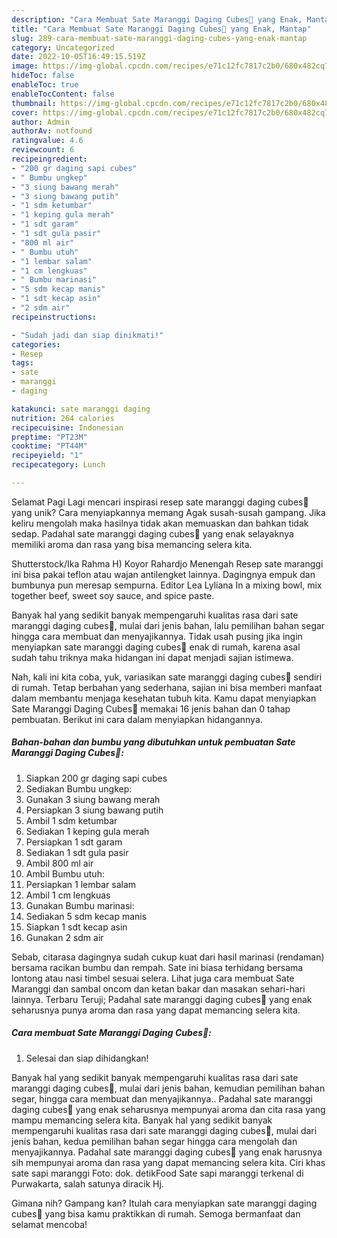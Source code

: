 ```yaml
---
description: "Cara Membuat Sate Maranggi Daging Cubes🍢 yang Enak, Mantap"
title: "Cara Membuat Sate Maranggi Daging Cubes🍢 yang Enak, Mantap"
slug: 289-cara-membuat-sate-maranggi-daging-cubes-yang-enak-mantap
category: Uncategorized
date: 2022-10-05T16:49:15.519Z
image: https://img-global.cpcdn.com/recipes/e71c12fc7817c2b0/680x482cq70/sate-maranggi-daging-cubes-foto-resep-utama.jpg
hideToc: false
enableToc: true
enableTocContent: false
thumbnail: https://img-global.cpcdn.com/recipes/e71c12fc7817c2b0/680x482cq70/sate-maranggi-daging-cubes-foto-resep-utama.jpg
cover: https://img-global.cpcdn.com/recipes/e71c12fc7817c2b0/680x482cq70/sate-maranggi-daging-cubes-foto-resep-utama.jpg
author: Admin
authorAv: notfound
ratingvalue: 4.6
reviewcount: 6
recipeingredient:
- "200 gr daging sapi cubes"
- " Bumbu ungkep"
- "3 siung bawang merah"
- "3 siung bawang putih"
- "1 sdm ketumbar"
- "1 keping gula merah"
- "1 sdt garam"
- "1 sdt gula pasir"
- "800 ml air"
- " Bumbu utuh"
- "1 lembar salam"
- "1 cm lengkuas"
- " Bumbu marinasi"
- "5 sdm kecap manis"
- "1 sdt kecap asin"
- "2 sdm air"
recipeinstructions:

- "Sudah jadi dan siap dinikmati!"
categories:
- Resep
tags:
- sate
- maranggi
- daging

katakunci: sate maranggi daging 
nutrition: 264 calories
recipecuisine: Indonesian
preptime: "PT23M"
cooktime: "PT44M"
recipeyield: "1"
recipecategory: Lunch

---
```



Selamat Pagi Lagi mencari inspirasi resep sate maranggi daging cubes🍢 yang unik? Cara menyiapkannya memang Agak susah-susah gampang. Jika keliru mengolah maka hasilnya tidak akan memuaskan dan bahkan tidak sedap. Padahal sate maranggi daging cubes🍢 yang enak selayaknya memiliki aroma dan rasa yang bisa memancing selera kita.


Shutterstock/Ika Rahma H) Koyor Rahardjo Menengah Resep sate maranggi ini bisa pakai teflon atau wajan antilengket lainnya. Dagingnya empuk dan bumbunya pun meresap sempurna. Editor Lea Lyliana In a mixing bowl, mix together beef, sweet soy sauce, and spice paste.

Banyak hal yang sedikit banyak mempengaruhi kualitas rasa dari sate maranggi daging cubes🍢, mulai dari jenis bahan, lalu pemilihan bahan segar hingga cara membuat dan menyajikannya. Tidak usah pusing jika ingin menyiapkan sate maranggi daging cubes🍢 enak di rumah, karena asal sudah tahu triknya maka hidangan ini dapat menjadi sajian istimewa.


Nah, kali ini kita coba, yuk, variasikan sate maranggi daging cubes🍢 sendiri di rumah. Tetap berbahan yang sederhana, sajian ini bisa memberi manfaat dalam membantu menjaga kesehatan tubuh kita. Kamu dapat menyiapkan Sate Maranggi Daging Cubes🍢 memakai 16 jenis bahan dan 0 tahap pembuatan. Berikut ini cara dalam menyiapkan hidangannya.

<!--inarticleads1-->

##### Bahan-bahan dan bumbu yang dibutuhkan untuk pembuatan Sate Maranggi Daging Cubes🍢:

1. Siapkan 200 gr daging sapi cubes
1. Sediakan  Bumbu ungkep:
1. Gunakan 3 siung bawang merah
1. Persiapkan 3 siung bawang putih
1. Ambil 1 sdm ketumbar
1. Sediakan 1 keping gula merah
1. Persiapkan 1 sdt garam
1. Sediakan 1 sdt gula pasir
1. Ambil 800 ml air
1. Ambil  Bumbu utuh:
1. Persiapkan 1 lembar salam
1. Ambil 1 cm lengkuas
1. Gunakan  Bumbu marinasi:
1. Sediakan 5 sdm kecap manis
1. Siapkan 1 sdt kecap asin
1. Gunakan 2 sdm air


Sebab, citarasa dagingnya sudah cukup kuat dari hasil marinasi (rendaman) bersama racikan bumbu dan rempah. Sate ini biasa terhidang bersama lontong atau nasi timbel sesuai selera. Lihat juga cara membuat Sate Maranggi dan sambal oncom dan ketan bakar dan masakan sehari-hari lainnya. Terbaru Teruji; Padahal sate maranggi daging cubes🍢 yang enak seharusnya punya aroma dan rasa yang dapat memancing selera kita. 

<!--inarticleads2-->

##### Cara membuat Sate Maranggi Daging Cubes🍢:


1. Selesai dan siap dihidangkan!

Banyak hal yang sedikit banyak mempengaruhi kualitas rasa dari sate maranggi daging cubes🍢, mulai dari jenis bahan, kemudian pemilihan bahan segar, hingga cara membuat dan menyajikannya.. Padahal sate maranggi daging cubes🍢 yang enak seharusnya mempunyai aroma dan cita rasa yang mampu memancing selera kita. Banyak hal yang sedikit banyak mempengaruhi kualitas rasa dari sate maranggi daging cubes🍢, mulai dari jenis bahan, kedua pemilihan bahan segar hingga cara mengolah dan menyajikannya. Padahal sate maranggi daging cubes🍢 yang enak harusnya sih mempunyai aroma dan rasa yang dapat memancing selera kita. Ciri khas sate sapi maranggi Foto: dok. detikFood Sate sapi maranggi terkenal di Purwakarta, salah satunya diracik Hj. 

Gimana nih? Gampang kan? Itulah cara menyiapkan sate maranggi daging cubes🍢 yang bisa kamu praktikkan di rumah. Semoga bermanfaat dan selamat mencoba!
